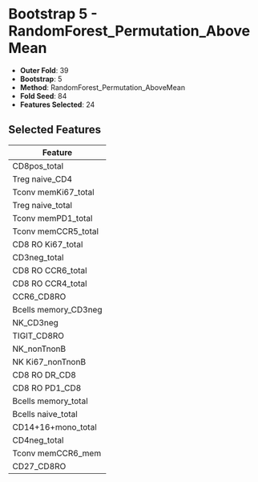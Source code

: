 # Bootstrap 5 - RandomForest_Permutation_AboveMean

- **Outer Fold**: 39
- **Bootstrap**: 5
- **Method**: RandomForest_Permutation_AboveMean
- **Fold Seed**: 84
- **Features Selected**: 24

## Selected Features

| Feature |
|---------|
| CD8pos_total |
| Treg naive_CD4 |
| Tconv memKi67_total |
| Treg naive_total |
| Tconv memPD1_total |
| Tconv memCCR5_total |
| CD8 RO Ki67_total |
| CD3neg_total |
| CD8 RO CCR6_total |
| CD8 RO CCR4_total |
| CCR6_CD8RO |
| Bcells memory_CD3neg |
| NK_CD3neg |
| TIGIT_CD8RO |
| NK_nonTnonB |
| NK Ki67_nonTnonB |
| CD8 RO DR_CD8 |
| CD8 RO PD1_CD8 |
| Bcells memory_total |
| Bcells naive_total |
| CD14+16+mono_total |
| CD4neg_total |
| Tconv memCCR6_mem |
| CD27_CD8RO |
